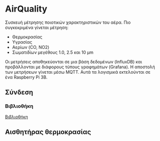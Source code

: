 # AirQuality
Συσκευή μέτρησης ποιοτικών χαρακτηριστικών του αέρα. Πιο συγκεκριμένα γίνεται μέτρηση:
* Θερμοκρασίας
* Υγρασίας
* Αερίων (CO, NO2)
* Σωματιδίων μεγέθους 1.0, 2.5 και 10 μm

Οι μετρήσεις αποθηκεύονται σε μια βάση δεδομένων (InfluxDB) και προβάλλονται με διάφορους τύπους γραφημάτων (Grafana). Η αποστολή των μετρήσεων γίνεται μέσω MQTT. Αυτά τα λογισμικά εκτελούνται σε ένα Raspberry Pi 3B.

## Σύνδεση


### Βιβλιοθήκη
[Βιβλιοθήκη](https://github.com/JChristensen/DS3232RTC)

## Αισθητήρας θερμοκρασίας

